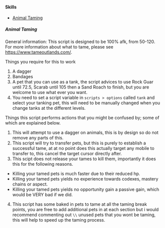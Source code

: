 #### Skills
* [Animal Taming](#animal-taming)

##### Animal Taming
General information: This script is designed to be 100% afk, from 50-120.  For more information about what to tame, please see https://www.tameoutlands.com/.

Things you require for this to work

1) A dagger
2) Bandages
3) A pet that you can use as a tank, the script advices to use Rock Guar until 72.5, Scarab until 105 then a Sand Roach to finish, but you are welcome to use what ever you want.
4) You need to set a script variable in `scripts > options` called `tank` and select your tanking pet, this will need to be manually changed when you change tanks at the different levels.

Things this script performs actions that you might be confused by; some of which are explained below.

1) This will attempt to use a dagger on animals, this is by design so do not remove any parts of this.
2) This script will try to transfer pets, but this is purely to establish a successful tame, at at no point does this actually target any mobile to transfer to, this cancel the target cursor directly after.
3) This scipt does not release your tames to kill them, importantly it does this for the following reasons.
  - Killing your tamed pets is much faster due to their reduced hp.
  - Killing your tamed pets yields no experience towards codexes, mastery chains or aspect.
  - Killing your tamed pets yields no opportunity gain a passive gain, which would be VERY bad if we did.
4) This script has some baked in pets to tame at all the taming break points, you are free to add additional pets in at each section but i would recommend commenting out `\\` unused pets that you wont be taming, this will help to speed up the taming process.
